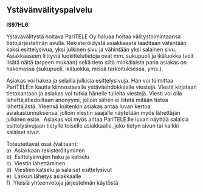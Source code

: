 Ystävänvälityspalvelu
---------------------

**IS97HL6**

Ystävävälitystä hoitava PariTELE Oy haluaa hoitaa välitystoimintaansa
tietojärjestelmän avulla. Rekisteröidystä asiakkaasta laaditaan
vähintään kaksi esittelysivua, yksi julkinen sivu ja vähintään yksi
salainen sivu.  Asiakkaaseen liittyviä luokittelutietoja ovat mm.
sukupuoli ja ikäluokka (voit lisätä näitä tarpeen mukaan) sekä tieto
siitä minkälaista paria asiakas on hakemassa (sukupuoli, ikäluokka,
missä tarkoituksessa, yms.).

Asiakas voi hakea ja selailla julkisia esittelysivuja. Hän voi toimittaa
PariTELE:n kautta kiinnostavalle ystäväehdokkaalle viestejä. Viestit
kirjataan tietokantaan ja asiakas voi tutkia hänelle tulleita viestejä.
Viesti voi olla lähettäjätiedoiltaan anonyymi, jolloin siihen ei liitetä
mitään tietoa lähettäjästä. Yleensä kuitenkin asiakas antaa luvan kertoa
asiakastunnuksensa, jolloin viestin saajalle näytetään myös lähettäjän
julkinen esite.  Asiakas voi myös antaa PariTELE:lle luvan näyttää
salaisia esittelysivujaan tietylle toiselle asiakkaalle, joko tietyn
sivun tai kaikki salaiset sivut.

Toteutettavat osat (valitaan): \
a)  Asiakkaan rekisteröityminen \
b)  Esittelysivujen haku ja katselu \
c)  Viestin lähettäminen \
d)  Viestien katselu ja salaiset esittelysivut \
e)  Laskun lähetys asiakkaalle \
f)  Yleisiä yhteenvetoja järjestelmän käytöstä \
  \
 
